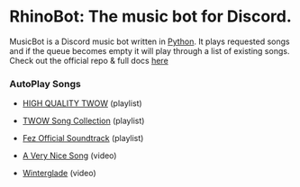 # RhinoBot: The music bot for Discord.

MusicBot is a Discord music bot written in [Python](https://www.python.org "Python homepage"). It plays requested songs and if the queue becomes empty it will play through a list of existing songs. Check out the official repo & full docs [here](https://github.com/SexualRhinoceros/MusicBot/)

### AutoPlay Songs

- [HIGH QUALITY TWOW](https://www.youtube.com/playlist?list=PLai5E3h9Ab-ybrhHvRLY_Km_x0ieAkHNx) (playlist)

- [TWOW Song Collection](https://www.youtube.com/playlist?list=PL_fqTsgxl3R9v0xMfNdC74jHHgqcB4DM3) (playlist)

- [Fez Official Soundtrack](https://www.youtube.com/playlist?list=PL89C6D0CCE49B641D) (playlist)

- [A Very Nice Song](https://youtu.be/g4b9_e6g9Tw) (video)

- [Winterglade](https://www.youtube.com/watch?v=K56DCGJeEnw) (video)

